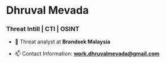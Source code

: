 <h1>Dhruval Mevada</h1>
<h3> Threat Intill | CTI | OSINT </h3>

- 🔭 Threat analyst at **Brandsek Malaysia**

- 📫 Contact Information: **work.dhruvalmevada@gmail.com**

